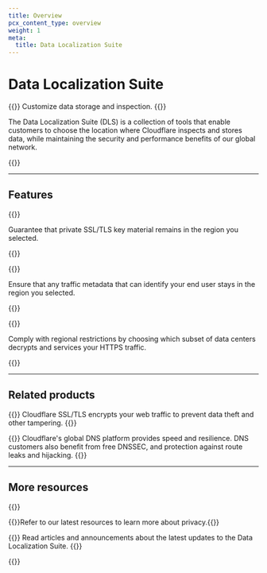 ```yaml
---
title: Overview
pcx_content_type: overview
weight: 1
meta:
  title: Data Localization Suite
---
```


# Data Localization Suite

{{<description>}}
Customize data storage and inspection.
{{</description>}}

The Data Localization Suite (DLS) is a collection of tools that enable customers to choose the location where Cloudflare inspects and stores data, while maintaining the security and performance benefits of our global network.

{{<plan type="ent-add-on">}}

---

## Features

{{<feature header="Key Management" href="/data-localization/key-management/">}}

Guarantee that private SSL/TLS key material remains in the region you selected.

{{</feature>}}

{{<feature header="Customer Metadata Boundary" href="/data-localization/metadata-boundary/">}}

Ensure that any traffic metadata that can identify your end user stays in the region you selected. 

{{</feature>}}

{{<feature header="Regional Services" href="/data-localization/regional-services/">}}

Comply with regional restrictions by choosing which subset of data centers decrypts and services your HTTPS traffic.

{{</feature>}}

---

## Related products

{{<related header="SSL/TLS" href="/ssl/" product="ssl">}}
Cloudflare SSL/TLS encrypts your web traffic to prevent data theft and other tampering.
{{</related>}}

{{<related header="DNS" href="/dns/" product="dns">}}
Cloudflare's global DNS platform provides speed and resilience. DNS customers also benefit from free DNSSEC, and protection against route leaks and hijacking.
{{</related>}}

---

## More resources

{{<resource-group>}}

{{<resource header="Resource hub" href="https://www.cloudflare.com/resource-hub/?topic=Privacy " icon="documentation-clipboard">}}Refer to our latest resources to learn more about privacy.{{</resource>}}

{{<resource header="Cloudflare blog" href="https://blog.cloudflare.com/tag/data-localization-suite" icon="learning-center-book">}}
Read articles and announcements about the latest updates to the Data Localization Suite.
{{</resource>}}

{{</resource-group>}}

